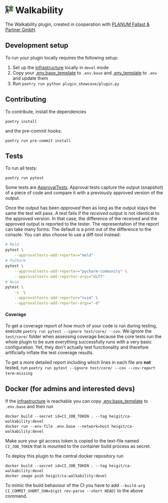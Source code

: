 # <img src="doc/icon.png" width="5%"> Walkability

The Walkability plugin, created in cooperation with [PLANUM Fallast & Partner GmbH](https://planum.co.at).

## Development setup

To run your plugin locally requires the following setup:

1. Set up the [infrastructure](https://gitlab.heigit.org/climate-action/infrastructure) locally in `devel` mode
2. Copy your [.env.base_template](.env.base_template) to `.env.base` and [.env_template](.env_template) to `.env` and
   update them
3. Run `poetry run python plugin_showcase/plugin.py`

## Contributing

To contribute, install the dependencies

```shell
poetry install
```

and the pre-commit hooks:

```shell
poetry run pre-commit install
```

## Tests

To run all tests:

```shell
poetry run pytest
```

Some tests are [ApprovalTests](https://github.com/approvals/approvaltests.Python).
Approval tests capture the output (snapshot) of a piece of code and compare it
with a previously approved version of the output.

Once the output has been *approved* then as long as the output stays the same
the test will pass. A test fails if the *received* output is not identical to
the approved version. In that case, the difference of the received and the
approved output is reported to the tester. The representation of the report can
take many forms: The default is a print out of the difference to the console. You can also choose to use a diff-tool
instead:

```bash
# Meld
pytest \
    --approvaltests-add-reporter="meld"
# PyCharm
pytest \
    --approvaltests-add-reporter="pycharm-community" \
    --approvaltests-add-reporter-args="diff"
# Nvim
pytest \
    -s  \
    --approvaltests-add-reporter="nvim" \
    --approvaltests-add-reporter-args="-d"
```

#### Coverage

To get a coverage report of how much of your code is run during testing, execute
`poetry run pytest --ignore test/core/ --cov`.
We ignore the `test/core/` folder when assessing coverage because the core tests run the whole plugin to be sure
everything successfully runs with a very basic configuration.
Yet, they don't actually test functionality and therefore artificially inflate the test coverage results.

To get a more detailed report including which lines in each file are **not** tested,
run `poetry run pytest --ignore test/core/ --cov --cov-report term-missing`


## Docker (for admins and interested devs)

If the [infrastructure](https://gitlab.heigit.org/climate-action/infrastructure) is reachable you can
copy [.env.base_template](.env.base_template) to `.env.base` and then run

```shell
docker build --secret id=CI_JOB_TOKEN . --tag heigit/ca-walkability:devel
docker run --env-file .env.base --network=host heigit/ca-walkability:devel
```

Make sure your git access token is copied to the text-file named `CI_JOB_TOKEN` that is mounted to the container build
process as secret.

To deploy this plugin to the central docker repository run

```shell
docker build --secret id=CI_JOB_TOKEN . --tag heigit/ca-walkability:devel
docker image push heigit/ca-walkability:devel
```


To mimic the build behaviour of the CI you have to add `--build-arg CI_COMMIT_SHORT_SHA=$(git rev-parse --short HEAD)`
to the above command.